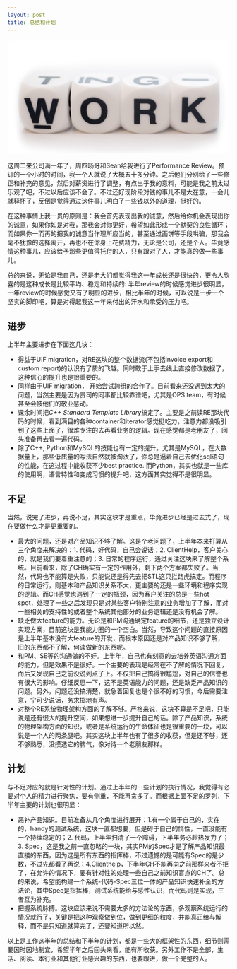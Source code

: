 ```yaml
---
layout: post
title: 总结和计划
---
```

<div id="topic"><img src="/images/posts/summary.png" alt="summary and schedule"/></div>

这周二来公司满一年了，周四旸哥和Sean给我进行了Performance Review。预订的一个小时的时间，我一个人就说了大概五十多分钟。之后他们分别给了一些修正和补充的意见，然后对薪资进行了调整，有点出乎我的意料，可能是我之前太过乐观了吧，不过以后应该不会了。不过还好现阶段对钱的事儿不是太在意，一会儿就释怀了，反倒是觉得通过这件事儿<span id='edu'>明白了一些钱以外的道理</span>，挺好的。

在这种事情上我一贯的原则是：我会首先表现出我的诚意，然后给你机会表现出你的诚意，如果你如是对我，那我会对你更好，希望如此形成一个<span id='edu'>默契的良性循环</span>；而如果你一而再的把我的诚意当作理所应当的，甚至通过画饼等手段哄骗，那我会毫不犹豫的选择离开，再也不在你身上花费精力，无论是公司，还是个人。<span id='edu'>毕竟感情这种事儿，应该给予那些更值得托付的人，只有跟对了人，才能真的做一些事儿</span>。

总的来说，无论是我自己，还是老大们都觉得我这一年成长还是很快的，更令人欣喜的是这种成长是比较<span id='edu'>平均</span>、<span id='edu'>稳定</span>和<span id='edu'>持续</span>的: 半年review的时候感觉进步很明显，一年review的时候感觉又有了明显的进步，相比半年的时候，可以说是<span id='edu'>一步一个坚实的脚印</span>吧，算是对得起我这一年来付出的汗水和承受的压力吧。

## 进步
上半年主要进步在下面这几块：

*   得益于UIF migration，对RE这块的整个<span id='edu'>数据流</span>(不包括invoice export和custom report)的认识有了质的飞越。同时敢于上手去线上直接修改数据了，这种信心的提升也是很重要的。
*   同样由于UIF migration， 开始尝试<span id='edu'>跨组的合作</span>了。目前看来还没遇到太大的问题，当然主要是因为贵司的同事都比较靠谱吧，尤其是OPS team，有时候甚至会被他们的敬业感动。
*   课余时间把*C++ Standard Template Library*搞定了。主要是之前读RE那块代码的时候，看到满目的各种container和iterator感觉挺吃力，注意力都没吸引到了这些上面了，很难专注的去再看业务的逻辑。现在感觉都是老朋友了，回头准备再去看一遍代码。
*   除了C++, <span id='edu'>Python和MySQL的技能</span>也有一定的提升。尤其是MySQL，在大数据量上，那些低质量的写法自然就被淘汰了，你总是逼着自己去优化sql语句的性能，在这过程中能收获不少best practice. 而Python，其实也就是一些库的使用啊，语言特性和变成习惯的提升吧，这方面其实觉得不是很明显。

## 不足
当然，说完了进步，再说不足，其实这块才是重点，毕竟进步已经是过去式了，现在要做什么才是更重要的。

-   最大的问题，还是<span id='edu'>对产品知识不够了解</span>。这是个老问题了，上半年本来打算从三个角度来解决的：1. <span id='edu'>代码</span>，好代码，自己会说话；2. <span id='edu'>ClientHelp</span>，客户关心的，就是我们要着重注意的；3. <span id='edu'>日常的程序运行</span>，通过关注这块来了解整个系统。目前看来，除了CH确实有一定的作用外，剩下两个方案都失败了。当然，代码也不能算是失败，只能说还是得先去把STL这只拦路虎搞定。而程序的日常运行，则基本和产品知识关系不大，更主要的还是一些<span id='edu'>环境和程序实现的逻辑</span>。而CH感觉也遇到了一定的瓶颈，因为<span id='edu'>客户关注的总是一些hot spot</span>，处理了一些之后发现只是对某些客户特别注意的业务增加了了解，而对一些<span id='edu'>相关的支持性</span>的或者整个系统<span id='edu'>其他部分的业务逻辑</span>还是没有机会了解。
-    <span id='edu'>缺乏做大feature的能力</span>。无论是<span id='edu'>和PM沟通确定feature的细节</span>，还是<span id='edu'>独立设计实现方案</span>，目前这块是我能力圈的一个空白。当然，导致这个问题的直接原因是上半年基本没有大feature的开发，而根本原因还是对产品知识不够了解，旧的东西都不了解，何谈做新的东西呢。
-    <span id='edu'>和PM、SE等的沟通做的不好</span>。上半年，自己也有刻意的去培养英语沟通方面的能力，但是效果不是很好。一个主要的表现是<span id='edu'>经常在不了解的情况下回复，而后又发现自己之前没说到点子上</span>。不仅把自己搞得很尴尬，对自己的信誉也有很大的影响。仔细反思一下，这不是英语能力的问题，还是缺乏产品知识的问题。另外，<span id='edu'>问题还没搞清楚，就急着回复</span>也是个很不好的习惯，今后需要注意，<span id='edu'>宁可少说话，务求掷地有声</span>。
-    <span id='edu'>对整个RE系统物理架构方面的了解不够</span>。严格来说，这块不算是不足吧，只能说是还有很大的提升空间，如果想进一步提升自己的话。除了产品知识，系统的物理架构方面的知识，或者是系统运行的生命体征也是很重要的一块，可以说是一个人的两条腿吧。其实这块上半年也有了很多的收获，但是还不够，<span id='edu'>还不够熟悉，没摸透它的脾气，像对待一个老朋友那样</span>。

## 计划
与不足对应的就是针对性的计划。通过上半年的一些计划的执行情况，我觉得有必要<span id='edu'>对个人的精力进行聚焦</span>，要有侧重，不能再贪多了。而根据上面不足的罗列，下半年主要的计划也很明显：

-   <span id='edu'>恶补产品知识</span>。目前准备从几个角度进行展开：1.有一个属于自己的，实在的，handy的<span id='edu'>测试系统</span>，这块一直都想要，但是碍于自己的惰性，一直没能有一个持续稳定的；2. <span id='edu'>代码</span>，上半年扫清了一个障碍，下半年务必趁热发力了；3. <span id='edu'>Spec</span>，这是我之前一直忽略的一块，其实PM的Spec才是了解产品知识最直接的东西，因为这是所有东西的指挥棒，不过遗憾的是可能有Spec的是少数，不过先都看了再说；4.<span id='edu'>Clienthelp</span>，下半年CH不能再向之前那样来者不拒了，在允许的情况下，要有针对性的处理一些自己之前知识盲点的CH了。总的来说，希望能构建一个<span id='edu'>系统-代码-Spec</span>三位一体的<span id='edu'>产品知识快速补全的方法论</span>，其中<span id='edu'>Spec是指挥棒，测试系统能给与感性认识，而代码则是实现</span>，三者互为补充。
-   <span id='edu'>把握系统脉搏</span>。这块应该来说不需要太多的方法论的东西，多观察系统运行的情况就行了，关键是<span id='edu'>把这种观察做到位，做到更细的粒度，并能真正给与解释</span>，而不是只知道就算完了，还要知道所以然。

以上是工作这半年的总结和下半年的计划，都是一些大的框架性的东西，细节则需要因时因地制宜，希望半年之后回头来看，能有所收获。另外<span id='edu'>工作不是全部，生活、阅读、本行业和其他行业感兴趣的东西</span>，也要跟进，做一个完整的人。
